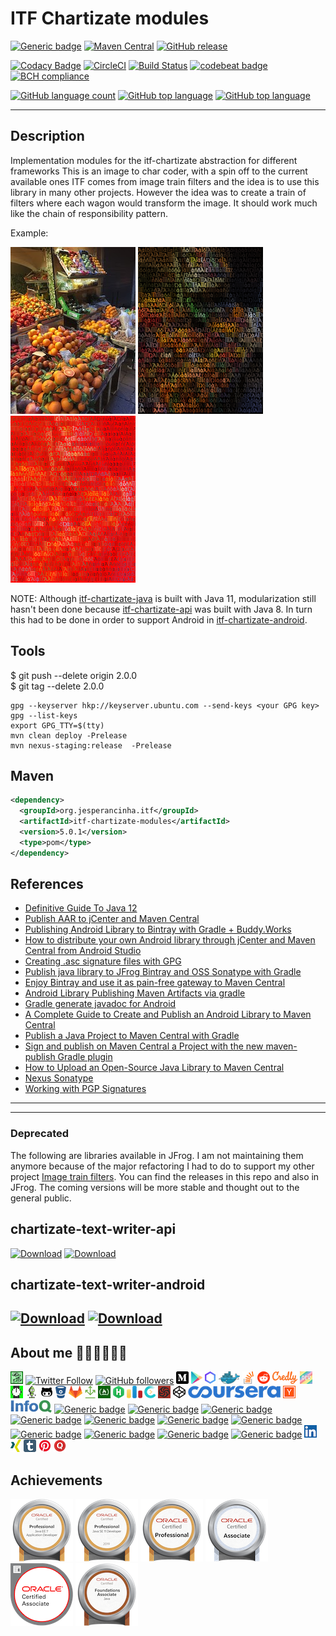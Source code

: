 # ITF Chartizate modules

[![Generic badge](https://img.shields.io/static/v1.svg?label=GitHub&message=ITF%20Chartizate%20Modules&color=informational)](https://github.com/jesperancinha/itf-chartizate-modules)
[![Maven Central](https://img.shields.io/maven-central/v/org.jesperancinha.itf/itf-chartizate-modules)](https://search.maven.org/search?q=itf.itf-chartizate-modules)
[![GitHub release](https://img.shields.io/github/release-pre/jesperancinha/itf-chartizate-modules.svg)](https://github.com/jesperancinha/itf-chartizate-modules/releases)

[![Codacy Badge](https://api.codacy.com/project/badge/Grade/a6846d4ad04548919d61b93a97acf27a)](https://www.codacy.com/manual/jofisaes/itf-chartizate-modules?utm_source=github.com&amp;utm_medium=referral&amp;utm_content=JEsperancinhaOrg/itf-chartizate-modules&amp;utm_campaign=Badge_Grade)
[![CircleCI](https://circleci.com/gh/JEsperancinhaOrg/itf-chartizate-modules.svg?style=svg)](https://circleci.com/gh/JEsperancinhaOrg/itf-chartizate-modules)
[![Build Status](https://travis-ci.org/JEsperancinhaOrg/itf-chartizate-modules.svg?branch=master)](https://travis-ci.org/jesperancinha/itf-chartizate-modules)
[![codebeat badge](https://codebeat.co/badges/b35ccc5a-1324-4ad1-a89a-da4edb58b186)](https://codebeat.co/projects/github-com-jesperancinhaorg-itf-chartizate-modules-master)
[![BCH compliance](https://bettercodehub.com/edge/badge/JEsperancinhaOrg/itf-chartizate-modules?branch=master)](https://bettercodehub.com/)

[![GitHub language count](https://img.shields.io/github/languages/count/jesperancinha/itf-chartizate-modules.svg)](#)
[![GitHub top language](https://img.shields.io/github/languages/top/jesperancinha/itf-chartizate-modules.svg)](#)
[![GitHub top language](https://img.shields.io/github/languages/code-size/jesperancinha/itf-chartizate-modules.svg)](#)

---
## Description

Implementation modules for the itf-chartizate abstraction for different frameworks
This is an image to char coder, with a spin off to the current available ones
ITF comes from image train filters and the idea is to use this library in many other projects. However the idea was to create a train of filters where each wagon would transform the image. It should work much like the chain of responsibility pattern.

Example:

[![alt text](documentation/testMarket.jpg "Bologna Market Original Image")](https://goo.gl/maps/ujJC9RPnpqA3QG3R9)
[![alt text](documentation/testMarket1.png "Bologna Market Filter Image")](https://goo.gl/maps/ujJC9RPnpqA3QG3R9)
[![alt text](documentation/testMarket2.png "Bologna Market Filter Rd Image")](https://goo.gl/maps/ujJC9RPnpqA3QG3R9)

NOTE: Although [itf-chartizate-java](./itf-chartizate-java/README.md) is built with Java 11, modularization still hasn't been done because [itf-chartizate-api](./itf-chartizate-api/README.md) was built with Java 8. In turn this had to be done in order to support Android in [itf-chartizate-android](./itf-chartizate-android/README.md).
## Tools

$ git push --delete origin 2.0.0  
$ git tag --delete 2.0.0

```text
gpg --keyserver hkp://keyserver.ubuntu.com --send-keys <your GPG key>
gpg --list-keys
export GPG_TTY=$(tty)
mvn clean deploy -Prelease
mvn nexus-staging:release  -Prelease
```

## Maven

```xml
<dependency>
  <groupId>org.jesperancinha.itf</groupId>
  <artifactId>itf-chartizate-modules</artifactId>
  <version>5.0.1</version>
  <type>pom</type>
</dependency>
```

## References

-   [Definitive Guide To Java 12](https://blog.codefx.org/java/java-12-guide/)
-   [Publish AAR to jCenter and Maven Central](https://gist.github.com/lopspower/6f62fe1492726d848d6d)
-   [Publishing Android Library to Bintray with Gradle + Buddy.Works](https://medium.com/camerakit/publishing-android-library-to-bintray-with-gradle-buddy-works-dd50cbd03df5)
-   [How to distribute your own Android library through jCenter and Maven Central from Android Studio](https://inthecheesefactory.com/blog/how-to-upload-library-to-jcenter-maven-central-as-dependency/en)
-   [Creating .asc signature files with GPG](http://www.benmccann.com/creating-asc-signature-files-with-gpg/)
-   [Publish java library to JFrog Bintray and OSS Sonatype with Gradle](https://medium.com/@rosolko/publish-java-library-to-jfrog-bintray-and-sonatype-with-gradle-1a3ebd5b8be8)
-   [Enjoy Bintray and use it as pain-free gateway to Maven Central](https://blog.bintray.com/2014/02/11/bintray-as-pain-free-gateway-to-maven-central/)
-   [Android Library Publishing Maven Artifacts via gradle](https://gist.github.com/danielesegato/3ea6f99c968ce0b795c5390844ad4ff7)
-   [Gradle generate javadoc for Android](https://gist.github.com/kibotu/994c9cc65fe623b76b76fedfac74b34b)
-   [A Complete Guide to Create and Publish an Android Library to Maven Central](https://medium.com/@zubairehman.work/a-complete-guide-to-create-and-publish-an-android-library-to-maven-central-6eef186a42f5)
-   [Publish a Java Project to Maven Central with Gradle](http://weibeld.net/java/publish-to-maven-central.html)
-   [Sign and publish on Maven Central a Project with the new maven-publish Gradle plugin](https://medium.com/@nmauti/sign-and-publish-on-maven-central-a-project-with-the-new-maven-publish-gradle-plugin-22a72a4bfd4b)
-   [How to Upload an Open-Source Java Library to Maven Central](https://www.freecodecamp.org/news/how-to-upload-an-open-source-java-library-to-maven-central-cac7ce2f57c/)
-   [Nexus Sonatype](https://oss.sonatype.org/#welcome)
-   [Working with PGP Signatures](https://central.sonatype.org/pages/working-with-pgp-signatures.html)

---
---

### Deprecated

The following are libraries available in JFrog. I am not maintaining them anymore because of the major refactoring I had to do to support my other project [Image train filters](https://github.com/jesperancinha/image-train-filters-scala). You can find the releases in this repo and also in JFrog. The coming versions will be more stable and thought out to the general public.

## chartizate-text-writer-api

[![Download](https://api.bintray.com/packages/jesperancinha/maven/itf-chartizate-java/images/download.svg?version=1.1.4)](https://bintray.com/jesperancinha/maven/itf-chartizate-java/1.1.4/link) 
[![Download](https://api.bintray.com/packages/jesperancinha/itf/itf-chartizate-api/images/download.svg)](https://bintray.com/jesperancinha/itf/itf-chartizate-api/_latestVersion)  
## chartizate-text-writer-android

[![Download](https://api.bintray.com/packages/jesperancinha/maven/itf-chartizate-android/images/download.svg?version=1.1.4)](https://bintray.com/jesperancinha/maven/itf-chartizate-android/1.1.4/link)
[![Download](https://api.bintray.com/packages/jesperancinha/itf/itf-chartizate-java/images/download.svg)](https://bintray.com/jesperancinha/itf/itf-chartizate-java/_latestVersion)
---

## About me 👨🏽‍💻🚀🏳️‍🌈

[![alt text](https://raw.githubusercontent.com/jesperancinha/project-signer/master/project-signer-templates/icons-20/JEOrgLogo-20.png "João Esperancinha Homepage")](http://joaofilipesabinoesperancinha.nl)
[![Twitter Follow](https://img.shields.io/twitter/follow/joaofse?label=João%20Esperancinha&style=social "Twitter")](https://twitter.com/joaofse)
[![GitHub followers](https://img.shields.io/github/followers/jesperancinha.svg?label=jesperancinha&style=social "GitHub")](https://github.com/jesperancinha)
[![alt text](https://raw.githubusercontent.com/jesperancinha/project-signer/master/project-signer-templates/icons-20/medium-20.png "Medium")](https://medium.com/@jofisaes)
[![alt text](https://raw.githubusercontent.com/jesperancinha/project-signer/master/project-signer-templates/icons-20/google-apps-20.png "Google Apps")](https://play.google.com/store/apps/developer?id=Joao+Filipe+Sabino+Esperancinha)
[![alt text](https://raw.githubusercontent.com/jesperancinha/project-signer/master/project-signer-templates/icons-20/sonatype-20.png "Sonatype Search Repos")](https://search.maven.org/search?q=org.jesperancinha)
[![alt text](https://raw.githubusercontent.com/jesperancinha/project-signer/master/project-signer-templates/icons-20/docker-20.png "Docker Images")](https://hub.docker.com/u/jesperancinha)
[![alt text](https://raw.githubusercontent.com/jesperancinha/project-signer/master/project-signer-templates/icons-20/stack-overflow-20.png)](https://stackoverflow.com/users/3702839/joao-esperancinha)
[![alt text](https://raw.githubusercontent.com/jesperancinha/project-signer/master/project-signer-templates/icons-20/reddit-20.png "Reddit")](https://www.reddit.com/user/jesperancinha/)
[![alt text](https://raw.githubusercontent.com/jesperancinha/project-signer/master/project-signer-templates/icons-20/credly-20.png "Credly")](https://www.credly.com/users/joao-esperancinha)
[![alt text](https://raw.githubusercontent.com/jesperancinha/project-signer/master/project-signer-templates/icons-20/devto-20.png "Dev To")](https://dev.to/jofisaes)
[![alt text](https://raw.githubusercontent.com/jesperancinha/project-signer/master/project-signer-templates/icons-20/hackernoon-20.jpeg "Hackernoon")](https://hackernoon.com/@jesperancinha)
[![alt text](https://raw.githubusercontent.com/jesperancinha/project-signer/master/project-signer-templates/icons-20/codeproject-20.png "Code Project")](https://www.codeproject.com/Members/jesperancinha)
[![alt text](https://raw.githubusercontent.com/jesperancinha/project-signer/master/project-signer-templates/icons-20/github-20.png "GitHub")](https://github.com/jesperancinha)
[![alt text](https://raw.githubusercontent.com/jesperancinha/project-signer/master/project-signer-templates/icons-20/bitbucket-20.png "BitBucket")](https://bitbucket.org/jesperancinha)
[![alt text](https://raw.githubusercontent.com/jesperancinha/project-signer/master/project-signer-templates/icons-20/gitlab-20.png "GitLab")](https://gitlab.com/jesperancinha)
[![alt text](https://raw.githubusercontent.com/jesperancinha/project-signer/master/project-signer-templates/icons-20/bintray-20.png "BinTray")](https://bintray.com/jesperancinha)
[![alt text](https://raw.githubusercontent.com/jesperancinha/project-signer/master/project-signer-templates/icons-20/free-code-camp-20.jpg "FreeCodeCamp")](https://www.freecodecamp.org/jofisaes)
[![alt text](https://raw.githubusercontent.com/jesperancinha/project-signer/master/project-signer-templates/icons-20/hackerrank-20.png "HackerRank")](https://www.hackerrank.com/jofisaes)
[![alt text](https://raw.githubusercontent.com/jesperancinha/project-signer/master/project-signer-templates/icons-20/codeforces-20.png "Code Forces")](https://codeforces.com/profile/jesperancinha)
[![alt text](https://raw.githubusercontent.com/jesperancinha/project-signer/master/project-signer-templates/icons-20/codebyte-20.png "Codebyte")](https://coderbyte.com/profile/jesperancinha)
[![alt text](https://raw.githubusercontent.com/jesperancinha/project-signer/master/project-signer-templates/icons-20/codewars-20.png "CodeWars")](https://www.codewars.com/users/jesperancinha)
[![alt text](https://raw.githubusercontent.com/jesperancinha/project-signer/master/project-signer-templates/icons-20/codepen-20.png "Code Pen")](https://codepen.io/jesperancinha)
[![alt text](https://raw.githubusercontent.com/jesperancinha/project-signer/master/project-signer-templates/icons-20/coursera-20.png "Coursera")](https://www.coursera.org/user/da3ff90299fa9297e283ee8e65364ffb)
[![alt text](https://raw.githubusercontent.com/jesperancinha/project-signer/master/project-signer-templates/icons-20/hacker-news-20.png "Hacker News")](https://news.ycombinator.com/user?id=jesperancinha)
[![alt text](https://raw.githubusercontent.com/jesperancinha/project-signer/master/project-signer-templates/icons-20/infoq-20.png "InfoQ")](https://www.infoq.com/profile/Joao-Esperancinha.2/)
[![Generic badge](https://img.shields.io/static/v1.svg?label=Articles&message=Across%20The%20Web&color=purple)](https://github.com/jesperancinha/project-signer/blob/master/project-signer-templates/Articles.md)
[![Generic badge](https://img.shields.io/static/v1.svg?label=Homepage&message=Time%20Disruption%20Studios&color=6495ED)](http://tds.joaofilipesabinoesperancinha.nl/)
[![Generic badge](https://img.shields.io/static/v1.svg?label=Homepage&message=Image%20Train%20Filters&color=6495ED)](http://itf.joaofilipesabinoesperancinha.nl/)
[![Generic badge](https://img.shields.io/static/v1.svg?label=Homepage&message=MancalaJE&color=6495ED)](http://mancalaje.joaofilipesabinoesperancinha.nl/)
[![Generic badge](https://img.shields.io/static/v1.svg?label=All%20Badges&message=Badges&color=red)](https://github.com/jesperancinha/project-signer/blob/master/project-signer-templates/Badges.md)
[![Generic badge](https://img.shields.io/static/v1.svg?label=Status&message=Project%20Status&color=red)](https://github.com/jesperancinha/project-signer/blob/master/project-signer-templates/Status.md)
[![Generic badge](https://img.shields.io/static/v1.svg?label=GitHub&message=ITF%20Chartizate%20Android&color=yellow)](https://github.com/JEsperancinhaOrg/itf-chartizate-android)
[![Generic badge](https://img.shields.io/static/v1.svg?label=GitHub&message=ITF%20Chartizate%20Java&color=yellow)](https://github.com/JEsperancinhaOrg/itf-chartizate-modules/tree/master/itf-chartizate-java)
[![Generic badge](https://img.shields.io/static/v1.svg?label=GitHub&message=ITF%20Chartizate%20API&color=yellow)](https://github.com/JEsperancinhaOrg/itf-chartizate/tree/master/itf-chartizate-api)
[![Generic badge](https://img.shields.io/static/v1.svg?label=GitHub&message=Markdowner%20Core&color=yellow)](https://github.com/jesperancinha/markdowner/tree/master/markdowner-core)
[![Generic badge](https://img.shields.io/static/v1.svg?label=GitHub&message=Markdowner%20Filter&color=yellow)](https://github.com/jesperancinha/markdowner/tree/master/markdowner-filter)
[![alt text](https://raw.githubusercontent.com/jesperancinha/project-signer/master/project-signer-templates/icons-20/linkedin-20.png "LinkedIn")](https://www.linkedin.com/in/joaoesperancinha/)
[![alt text](https://raw.githubusercontent.com/jesperancinha/project-signer/master/project-signer-templates/icons-20/xing-20.png "Xing")](https://www.xing.com/profile/Joao_Esperancinha/cv)
[![alt text](https://raw.githubusercontent.com/jesperancinha/project-signer/master/project-signer-templates/icons-20/tumblr-20.png "Tumblr")](https://jofisaes.tumblr.com/)
[![alt text](https://raw.githubusercontent.com/jesperancinha/project-signer/master/project-signer-templates/icons-20/pinterest-20.png "Pinterest")](https://nl.pinterest.com/jesperancinha/)
[![alt text](https://raw.githubusercontent.com/jesperancinha/project-signer/master/project-signer-templates/icons-20/quora-20.png "Quora")](https://nl.quora.com/profile/Jo%C3%A3o-Esperancinha)

## Achievements

[![Oracle Certified Professional, JEE 7 Developer](https://raw.githubusercontent.com/jesperancinha/project-signer/master/project-signer-templates/badges/oracle-certified-professional-java-ee-7-application-developer-100.png "Oracle Certified Professional, JEE7 Developer")](https://www.credly.com/badges/27a14e06-f591-4105-91ca-8c3215ef39a2)
[![Oracle Certified Professional, Java SE 11 Programmer](https://raw.githubusercontent.com/jesperancinha/project-signer/master/project-signer-templates/badges/oracle-certified-professional-java-se-11-developer-100.png "Oracle Certified Professional, Java SE 11 Programmer")](https://www.credly.com/badges/87609d8e-27c5-45c9-9e42-60a5e9283280)
[![Oracle Certified Professional, Java SE 8 Programmer](https://raw.githubusercontent.com/jesperancinha/project-signer/master/project-signer-templates/badges/oracle-certified-professional-java-se-8-programmer-100.png "Oracle Certified Professional, Java SE 8 Programmer")](https://www.credly.com/badges/92e036f5-4e11-4cff-9935-3e62266d2074)
[![Oracle Certified Associate, Java SE 8 Programmer](https://raw.githubusercontent.com/jesperancinha/project-signer/master/project-signer-templates/badges/oracle-certified-associate-java-se-8-programmer-100.png "Oracle Certified Associate, Java SE 8 Programmer")](https://www.credly.com/badges/a206436d-6fd8-4ca1-8feb-38a838446ee7)
[![Oracle Certified Associate, Java SE 7 Programmer](https://raw.githubusercontent.com/jesperancinha/project-signer/master/project-signer-templates/badges/oracle-certified-associate-java-se-7-programmer-100.png "Oracle Certified Associate, Java SE 7 Programmer")](https://www.credly.com/badges/f4c6cc1e-cb52-432b-904d-36d266112225)
[![Oracle Certified Junior Associate](https://raw.githubusercontent.com/jesperancinha/project-signer/master/project-signer-templates/badges/oracle-certified-foundations-associate-java-100.png "Oracle Certified Foundations Associate")](https://www.credly.com/badges/6db92c1e-7bca-4856-9543-0d5ed0182794)
